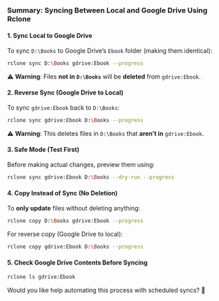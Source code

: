 ### **Summary: Syncing Between Local and Google Drive Using Rclone**

#### **1. Sync Local to Google Drive**

To sync `D:\Books` to Google Drive’s `Ebook` folder (making them identical):

```bash
rclone sync D:\Books gdrive:Ebook --progress
```

⚠ **Warning**: Files **not in `D:\Books`** will be **deleted** from `gdrive:Ebook`.

#### **2. Reverse Sync (Google Drive to Local)**

To sync `gdrive:Ebook` back to `D:\Books`:

```bash
rclone sync gdrive:Ebook D:\Books --progress
```

⚠ **Warning**: This deletes files in `D:\Books` that **aren’t in** `gdrive:Ebook`.

#### **3. Safe Mode (Test First)**

Before making actual changes, preview them using:

```bash
rclone sync gdrive:Ebook D:\Books --dry-run --progress
```

#### **4. Copy Instead of Sync (No Deletion)**

To **only update** files without deleting anything:

```bash
rclone copy D:\Books gdrive:Ebook --progress
```

For reverse copy (Google Drive to local):

```bash
rclone copy gdrive:Ebook D:\Books --progress
```

#### **5. Check Google Drive Contents Before Syncing**

```bash
rclone ls gdrive:Ebook
```

Would you like help automating this process with scheduled syncs? 🚀